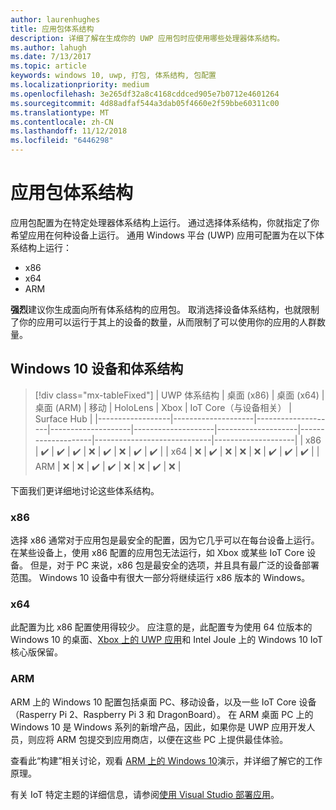 ```yaml
---
author: laurenhughes
title: 应用包体系结构
description: 详细了解在生成你的 UWP 应用包时应使用哪些处理器体系结构。
ms.author: lahugh
ms.date: 7/13/2017
ms.topic: article
keywords: windows 10, uwp, 打包, 体系结构, 包配置
ms.localizationpriority: medium
ms.openlocfilehash: 3e265df32a8c4168cddced905e7b0712e4601264
ms.sourcegitcommit: 4d88adfaf544a3dab05f4660e2f59bbe60311c00
ms.translationtype: MT
ms.contentlocale: zh-CN
ms.lasthandoff: 11/12/2018
ms.locfileid: "6446298"
---
```

# <a name="app-package-architectures"></a>应用包体系结构

应用包配置为在特定处理器体系结构上运行。 通过选择体系结构，你就指定了你希望应用在何种设备上运行。 通用 Windows 平台 (UWP) 应用可配置为在以下体系结构上运行：
- x86
- x64
- ARM

**强烈**建议你生成面向所有体系结构的应用包。 取消选择设备体系结构，也就限制了你的应用可以运行于其上的设备的数量，从而限制了可以使用你的应用的人群数量。

## <a name="windows-10-devices-and-architectures"></a>Windows 10 设备和体系结构

> [!div class="mx-tableFixed"]
| UWP 体系结构 | 桌面 (x86)      | 桌面 (x64)      | 桌面 (ARM)      | 移动             | HoloLens           | Xbox               | IoT Core（与设备相关） | Surface Hub        |
|------------------|--------------------|--------------------|--------------------|--------------------|--------------------|--------------------|-----------------------------|--------------------|
| x86              | :heavy_check_mark: | :heavy_check_mark: | :heavy_check_mark: | :x:                | :heavy_check_mark: | :x:                | :heavy_check_mark:          | :heavy_check_mark: |
| x64              | :x:                | :heavy_check_mark: | :x:                | :x:                | :x:                | :heavy_check_mark: | :heavy_check_mark:          | :heavy_check_mark: |
| ARM              | :x:                | :x:                | :heavy_check_mark: | :heavy_check_mark: | :x:                | :x:                | :heavy_check_mark:          | :x:                |
 

下面我们更详细地讨论这些体系结构。 

### <a name="x86"></a>x86
选择 x86 通常对于应用包是最安全的配置，因为它几乎可以在每台设备上运行。 在某些设备上，使用 x86 配置的应用包无法运行，如 Xbox 或某些 IoT Core 设备。 但是，对于 PC 来说，x86 包是最安全的选项，并且具有最广泛的设备部署范围。 Windows 10 设备中有很大一部分将继续运行 x86 版本的 Windows。 

### <a name="x64"></a>x64
此配置为比 x86 配置使用得较少。 应注意的是，此配置专为使用 64 位版本的 Windows 10 的桌面、[Xbox 上的 UWP 应用](https://docs.microsoft.com/windows/uwp/xbox-apps/system-resource-allocation)和 Intel Joule 上的 Windows 10 IoT 核心版保留。

### <a name="arm"></a>ARM
ARM 上的 Windows 10 配置包括桌面 PC、移动设备，以及一些 IoT Core 设备（Rasperry Pi 2、Raspberry Pi 3 和 DragonBoard）。 在 ARM 桌面 PC 上的 Windows 10 是 Windows 系列的新增产品，因此，如果你是 UWP 应用开发人员，则应将 ARM 包提交到应用商店，以便在这些 PC 上提供最佳体验。 

查看此“构建”相关讨论，观看 [ARM 上的 Windows 10](https://channel9.msdn.com/Events/Build/2017/P4171)演示，并详细了解它的工作原理。 

有关 IoT 特定主题的详细信息，请参阅[使用 Visual Studio 部署应用](https://developer.microsoft.com/windows/iot/Docs/AppDeployment)。
